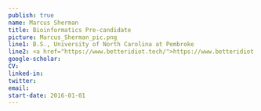```yaml
---
publish: true
name: Marcus Sherman
title: Bioinformatics Pre-candidate 
picture: Marcus_Sherman_pic.png
line1: B.S., University of North Carolina at Pembroke 
line2: <a href="https://www.betteridiot.tech/">https://www.betteridiot.tech</a>
google-scholar: 
CV:
linked-in: 
twitter:
email:
start-date: 2016-01-01
---
```

